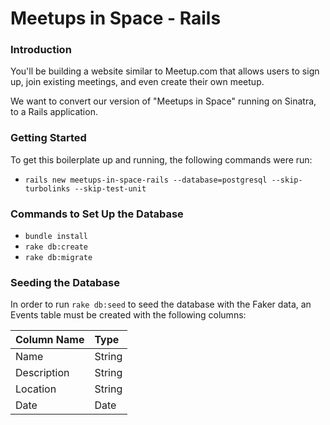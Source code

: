 # Meetups in Space - Rails

### Introduction

You'll be building a website similar to Meetup.com that allows users to sign up, join existing meetings, and even create their own meetup.

We want to convert our version of "Meetups in Space" running on Sinatra, to a Rails application.

### Getting Started

To get this boilerplate up and running, the following commands were run:

* `rails new meetups-in-space-rails --database=postgresql --skip-turbolinks --skip-test-unit`

### Commands to Set Up the Database

* `bundle install`
* `rake db:create`
* `rake db:migrate`

### Seeding the Database

In order to run `rake db:seed` to seed the database with the Faker data, an Events table must be created with the following columns:

| Column Name | Type      |
| :---------- | :-------- |
| Name        | String    |
| Description | String    |
| Location    | String    |
| Date        | Date      |
